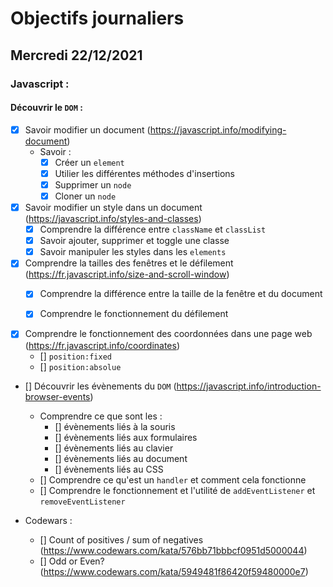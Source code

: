 # Objectifs journaliers

## Mercredi 22/12/2021


### Javascript :

#### Découvrir le `DOM` :

* [x] Savoir modifier un document (https://javascript.info/modifying-document)
  * Savoir :
    * [x] Créer un `element`
    * [x] Utilier les différentes méthodes d'insertions
    * [x] Supprimer un `node`
    * [x] Cloner un `node`

* [x] Savoir modifier un style dans un document (https://javascript.info/styles-and-classes)
  * [x] Comprendre la différence entre `className` et `classList`
  * [x] Savoir ajouter, supprimer et toggle une classe
  * [x] Savoir manipuler les styles dans les `elements`

* [x] Comprendre la tailles des fenêtres et le défilement (https://fr.javascript.info/size-and-scroll-window)
  * [x] Comprendre la différence entre la taille de la fenêtre et du document
  * [x] Comprendre le fonctionnement du défilement


* [x] Comprendre le fonctionnement des coordonnées dans une page web (https://fr.javascript.info/coordinates)
  * [] `position:fixed`
  * [] `position:absolue`


* [] Découvrir les évènements du `DOM` (https://javascript.info/introduction-browser-events)
  * Comprendre ce que sont les : 
    * [] évènements liés à la souris
    * [] évènements liés aux formulaires
    * [] évènements liés au clavier
    * [] évènements liés au document
    * [] évènements liés au CSS
  * [] Comprendre ce qu'est un `handler` et comment cela fonctionne
  * [] Comprendre le fonctionnement et l'utilité de `addEventListener` et `removeEventListener`


* Codewars :
  * [] Count of positives / sum of negatives (https://www.codewars.com/kata/576bb71bbbcf0951d5000044)
  * [] Odd or Even? (https://www.codewars.com/kata/5949481f86420f59480000e7)


